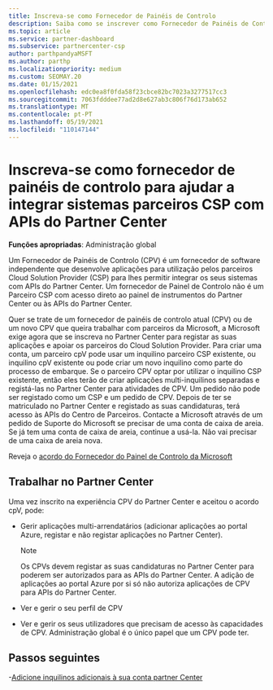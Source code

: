 ```yaml
---
title: Inscreva-se como Fornecedor de Painéis de Controlo
description: Saiba como se inscrever como Fornecedor de Painéis de Controlo (CPV) no Partner Center para que possa integrar melhor os sistemas parceiros CSP com APIs do Partner Center.
ms.topic: article
ms.service: partner-dashboard
ms.subservice: partnercenter-csp
author: parthpandyaMSFT
ms.author: parthp
ms.localizationpriority: medium
ms.custom: SEOMAY.20
ms.date: 01/15/2021
ms.openlocfilehash: edc0ea8f0fda58f23cbce82bc7023a3277517cc3
ms.sourcegitcommit: 7063fdddee77ad2d8e627ab3c806f76d173ab652
ms.translationtype: MT
ms.contentlocale: pt-PT
ms.lasthandoff: 05/19/2021
ms.locfileid: "110147144"
---
```

# <a name="enroll-as-a-control-panel-vendor-to-help-integrate-csp-partner-systems-with-partner-center-apis"></a>Inscreva-se como fornecedor de painéis de controlo para ajudar a integrar sistemas parceiros CSP com APIs do Partner Center


**Funções apropriadas**: Administração global

Um Fornecedor de Painéis de Controlo (CPV) é um fornecedor de software independente que desenvolve aplicações para utilização pelos parceiros Cloud Solution Provider (CSP) para lhes permitir integrar os seus sistemas com APIs do Partner Center. Um fornecedor de Painel de Controlo não é um Parceiro CSP com acesso direto ao painel de instrumentos do Partner Center ou às APIs do Partner Center.

Quer se trate de um fornecedor de painéis de controlo atual (CPV) ou de um novo CPV que queira trabalhar com parceiros da Microsoft, a Microsoft exige agora que se inscreva no Partner Center para registar as suas aplicações e apoiar os parceiros do Cloud Solution Provider. Para criar uma conta, um parceiro cpV pode usar um inquilino parceiro CSP existente, ou inquilino cpV existente ou pode criar um novo inquilino como parte do processo de embarque. Se o parceiro CPV optar por utilizar o inquilino CSP existente, então eles terão de criar aplicações multi-inquilinos separadas e registá-las no Partner Center para atividades de CPV. Um pedido não pode ser registado como um CSP e um pedido de CPV. Depois de ter se matriculado no Partner Center e registado as suas candidaturas, terá acesso às APIs do Centro de Parceiros.  Contacte a Microsoft através de um pedido de Suporte do Microsoft se precisar de uma conta de caixa de areia. Se já tem uma conta de caixa de areia, continue a usá-la. Não vai precisar de uma caixa de areia nova.

Reveja o [acordo do Fornecedor do Painel de Controlo da Microsoft](https://go.microsoft.com/fwlink/?linkid=2055198)


## <a name="working-in-partner-center"></a>Trabalhar no Partner Center

Uma vez inscrito na experiência CPV do Partner Center e aceitou o acordo cpV, pode:

- Gerir aplicações multi-arrendatários (adicionar aplicações ao portal Azure, registar e não registar aplicações no Partner Center).

    >[!Note] 
    >Os CPVs devem registar as suas candidaturas no Partner Center para poderem ser autorizados para as APIs do Partner Center. A adição de aplicações ao portal Azure por si só não autoriza aplicações de CPV para APIs do Partner Center. 

- Ver e gerir o seu perfil de CPV 

- Ver e gerir os seus utilizadores que precisam de acesso às capacidades de CPV. Administração global é o único papel que um CPV pode ter.

## <a name="next-steps"></a>Passos seguintes

-[Adicione inquilinos adicionais à sua conta partner Center](multi-tenant-account.md)